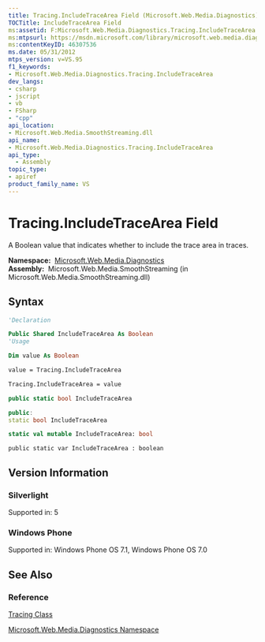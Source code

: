 ```yaml
---
title: Tracing.IncludeTraceArea Field (Microsoft.Web.Media.Diagnostics)
TOCTitle: IncludeTraceArea Field
ms:assetid: F:Microsoft.Web.Media.Diagnostics.Tracing.IncludeTraceArea
ms:mtpsurl: https://msdn.microsoft.com/library/microsoft.web.media.diagnostics.tracing.includetracearea(v=VS.95)
ms:contentKeyID: 46307536
ms.date: 05/31/2012
mtps_version: v=VS.95
f1_keywords:
- Microsoft.Web.Media.Diagnostics.Tracing.IncludeTraceArea
dev_langs:
- csharp
- jscript
- vb
- FSharp
- "cpp"
api_location:
- Microsoft.Web.Media.SmoothStreaming.dll
api_name:
- Microsoft.Web.Media.Diagnostics.Tracing.IncludeTraceArea
api_type:
  - Assembly
topic_type:
- apiref
product_family_name: VS
---
```


# Tracing.IncludeTraceArea Field

A Boolean value that indicates whether to include the trace area in traces.

**Namespace:**  [Microsoft.Web.Media.Diagnostics](microsoft-web-media-diagnostics-namespace_1.md)  
**Assembly:**  Microsoft.Web.Media.SmoothStreaming (in Microsoft.Web.Media.SmoothStreaming.dll)

## Syntax

```vb
'Declaration

Public Shared IncludeTraceArea As Boolean
'Usage

Dim value As Boolean

value = Tracing.IncludeTraceArea

Tracing.IncludeTraceArea = value
```

```csharp
public static bool IncludeTraceArea
```

```cpp
public:
static bool IncludeTraceArea
```

``` fsharp
static val mutable IncludeTraceArea: bool
```

```jscript
public static var IncludeTraceArea : boolean
```

## Version Information

### Silverlight

Supported in: 5  

### Windows Phone

Supported in: Windows Phone OS 7.1, Windows Phone OS 7.0  

## See Also

### Reference

[Tracing Class](tracing-class-microsoft-web-media-diagnostics_1.md)

[Microsoft.Web.Media.Diagnostics Namespace](microsoft-web-media-diagnostics-namespace_1.md)
